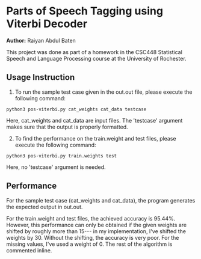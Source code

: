 # Parts of Speech Tagging using Viterbi Decoder

**Author:** Raiyan Abdul Baten

This project was done as part of a homework in the CSC448 Statistical Speech and Language Processing course at the University of Rochester.


## Usage Instruction

1. To run the sample test case given in the out.out file, please execute the following command:
```
python3 pos-viterbi.py cat_weights cat_data testcase
```
Here, cat_weights and cat_data are input files. The 'testcase' argument makes sure that the output is properly formatted.


2. To find the performance on the train.weight and test files, please execute the following command:
```
python3 pos-viterbi.py train.weights test
```
Here, no 'testcase' argument is needed.


## Performance
For the sample test case (cat_weights and cat_data), the program generates the expected output in out.out.

For the train.weight and test files, the achieved accuracy is 95.44%. However, this performance can only be obtained if the given weights are shifted by roughly more than 15--- in my implementation, I've shifted the weights by 30. Without the shifting, the accuracy is very poor. For the missing values, I've used a weight of 0. The rest of the algorithm is commented inline.
